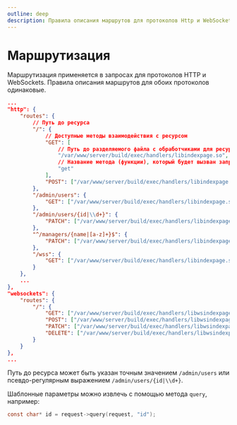 ```yaml
---
outline: deep
description: Правила описания маршрутов для протоколов Http и WebSockets
---
```


# Маршрутизация

Маршрутизация применяется в запросах для протоколов HTTP и WebSockets. Правила описания маршрутов для обоих протоколов одинаковые.

```json
...
"http": {
    "routes": {
        // Путь до ресурса
        "/": {
            // Доступные методы взаимодействия с ресурсом
            "GET": [
                // Путь до разделяемого файла с обработчиками для ресурса
                "/var/www/server/build/exec/handlers/libindexpage.so",
                // Название метода (функции), который будет вызван запросом
                "get"
            ],
            "POST": ["/var/www/server/build/exec/handlers/libindexpage.so", "post"]
        },
        "/admin/users": {
            "GET": ["/var/www/server/build/exec/handlers/libindexpage.so", "users_list"],
        },
        "/admin/users/{id|\\d+}": {
            "PATCH": ["/var/www/server/build/exec/handlers/libindexpage.so", "users_update"]
        },
        "^/managers/{name|[a-z]+}$": {
            "PATCH": ["/var/www/server/build/exec/handlers/libindexpage.so", "managers_update"]
        },
        "/wss": {
            "GET": ["/var/www/server/build/exec/handlers/libindexpage.so", "websocket"]
        }
    },
    ...
},
"websockets": {
    "routes": {
        "/": {
            "GET": ["/var/www/server/build/exec/handlers/libwsindexpage.so", "get"],
            "POST": ["/var/www/server/build/exec/handlers/libwsindexpage.so", "post"],
            "PATCH": ["/var/www/server/build/exec/handlers/libwsindexpage.so", "path"],
            "DELETE": ["/var/www/server/build/exec/handlers/libwsindexpage.so", "delete"]
        }
    }
},
...
```

Путь до ресурса может быть указан точным значением `/admin/users` или псевдо-регулярным выражением `/admin/users/{id|\\d+}`.

Шаблонные параметры можно извлечь с помощью метода `query`, например:

```C
const char* id = request->query(request, "id");
```
